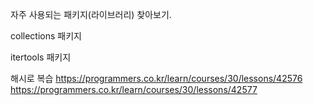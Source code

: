 
자주 사용되는 패키지(라이브러리) 찾아보기.

collections 패키지

itertools 패키지

해시로 복습
https://programmers.co.kr/learn/courses/30/lessons/42576
https://programmers.co.kr/learn/courses/30/lessons/42577
